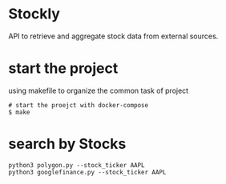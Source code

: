 # Stockly
API to retrieve and aggregate stock data from external sources.



# start the project 
using makefile to organize the common task of project 
```shell
# start the proejct with docker-compose
$ make
```

# search by Stocks 
```shell
python3 polygon.py --stock_ticker AAPL
python3 googlefinance.py --stock_ticker AAPL
```